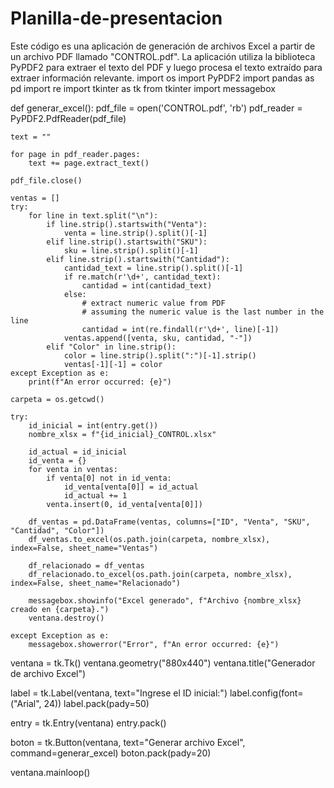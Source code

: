 # Planilla-de-presentacion
Este código es una aplicación de generación de archivos Excel a partir de un archivo PDF llamado "CONTROL.pdf". La aplicación utiliza la biblioteca PyPDF2 para extraer el texto del PDF y luego procesa el texto extraído para extraer información relevante.
import os
import PyPDF2
import pandas as pd
import re
import tkinter as tk
from tkinter import messagebox

def generar_excel():
    pdf_file = open('CONTROL.pdf', 'rb')
    pdf_reader = PyPDF2.PdfReader(pdf_file)

    text = ""

    for page in pdf_reader.pages:
        text += page.extract_text()

    pdf_file.close()

    ventas = []
    try:
        for line in text.split("\n"):
            if line.strip().startswith("Venta"):
                venta = line.strip().split()[-1]
            elif line.strip().startswith("SKU"):
                sku = line.strip().split()[-1]
            elif line.strip().startswith("Cantidad"):
                cantidad_text = line.strip().split()[-1]
                if re.match(r'\d+', cantidad_text):
                    cantidad = int(cantidad_text)
                else:
                    # extract numeric value from PDF
                    # assuming the numeric value is the last number in the line
                    cantidad = int(re.findall(r'\d+', line)[-1])
                ventas.append([venta, sku, cantidad, "-"])
            elif "Color" in line.strip():
                color = line.strip().split(":")[-1].strip()
                ventas[-1][-1] = color
    except Exception as e:
        print(f"An error occurred: {e}")

    carpeta = os.getcwd()

    try:
        id_inicial = int(entry.get())
        nombre_xlsx = f"{id_inicial}_CONTROL.xlsx"

        id_actual = id_inicial
        id_venta = {}
        for venta in ventas:
            if venta[0] not in id_venta:
                id_venta[venta[0]] = id_actual
                id_actual += 1
            venta.insert(0, id_venta[venta[0]])

        df_ventas = pd.DataFrame(ventas, columns=["ID", "Venta", "SKU", "Cantidad", "Color"])
        df_ventas.to_excel(os.path.join(carpeta, nombre_xlsx), index=False, sheet_name="Ventas")

        df_relacionado = df_ventas
        df_relacionado.to_excel(os.path.join(carpeta, nombre_xlsx), index=False, sheet_name="Relacionado")

        messagebox.showinfo("Excel generado", f"Archivo {nombre_xlsx} creado en {carpeta}.")
        ventana.destroy()

    except Exception as e:
        messagebox.showerror("Error", f"An error occurred: {e}")

ventana = tk.Tk()
ventana.geometry("880x440")
ventana.title("Generador de archivo Excel")

label = tk.Label(ventana, text="Ingrese el ID inicial:")
label.config(font=("Arial", 24))
label.pack(pady=50)

entry = tk.Entry(ventana)
entry.pack()

boton = tk.Button(ventana, text="Generar archivo Excel", command=generar_excel)
boton.pack(pady=20)

ventana.mainloop()
